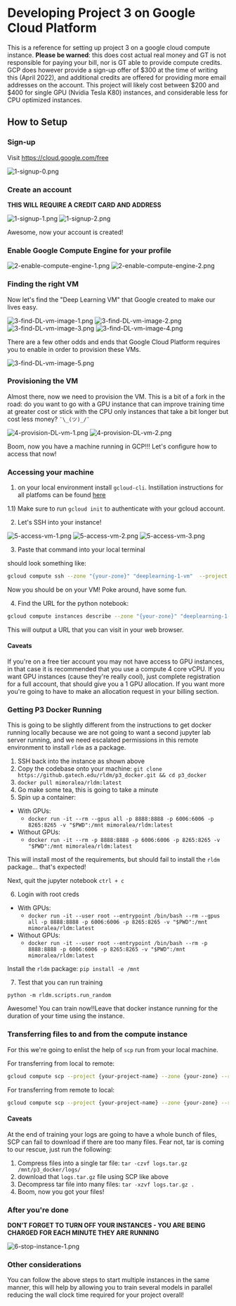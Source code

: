 # Developing Project 3 on Google Cloud Platform

This is a reference for setting up project 3 on a google cloud compute instance. **Please be warned**: this does cost actual real money and GT is not responsible for paying your bill, nor is GT able to provide compute credits. GCP does however provide a sign-up offer of $300 at the time of writing this (April 2022), and additional credits are offered for providing more email addresses on the account. This project will likely cost between $200 and $400 for single GPU (Nvidia Tesla K80) instances, and considerable less for CPU optimized instances.

## How to Setup

### Sign-up

Visit <https://cloud.google.com/free>

![1-signup-0.png](assets/1-signup-0.png)

### Create an account

**THIS WILL REQUIRE A CREDIT CARD AND ADDRESS**

![1-signup-1.png](assets/1-signup-1.png)
![1-signup-2.png](assets/1-signup-2.png)

Awesome, now your account is created!

### Enable Google Compute Engine for your profile

![2-enable-compute-engine-1.png](assets/2-enable-compute-engine-1.png)
![2-enable-compute-engine-2.png](assets/2-enable-compute-engine-2.png)

### Finding the right VM

Now let's find the "Deep Learning VM" that Google created to make our lives easy.

![3-find-DL-vm-image-1.png](assets/3-find-DL-vm-image-1.png)
![3-find-DL-vm-image-2.png](assets/3-find-DL-vm-image-2.png)
![3-find-DL-vm-image-3.png](assets/3-find-DL-vm-image-3.png)
![3-find-DL-vm-image-4.png](assets/3-find-DL-vm-image-4.png)

There are a few other odds and ends that Google Cloud Platform requires you to enable in order to provision these VMs.

![3-find-DL-vm-image-5.png](assets/3-find-DL-vm-image-5.png)

### Provisioning the VM

Almost there, now we need to provision the VM. This is a bit of a fork in the road: do you want to go with a GPU instance that can improve training time at greater cost or stick with the CPU only instances that take a bit longer but cost less money? `¯\_(ツ)_/¯`

![4-provision-DL-vm-1.png](assets/4-provision-DL-vm-1.png)
![4-provision-DL-vm-2.png](assets/4-provision-DL-vm-2.png)

Boom, now you have a machine running in GCP!!! Let's configure how to access that now!

### Accessing your machine

1) on your local environment install `gcloud-cli`. Instillation instructions for all platfoms can be found [here](https://cloud.google.com/sdk/docs/install)

1.1) Make sure to run `gcloud init` to authenticate with your gcloud account.

2) Let's SSH into your instance!

![5-access-vm-1.png](assets/5-access-vm-1.png)
![5-access-vm-2.png](assets/5-access-vm-2.png)
![5-access-vm-3.png](assets/5-access-vm-3.png)

3) Paste that command into your local terminal

should look something like:

```bash
gcloud compute ssh --zone "{your-zone}" "deeplearning-1-vm"  --project "{your-project-name}"
```

Now you should be on your VM! Poke around, have some fun.

4) Find the URL for the python notebook:

```bash
gcloud compute instances describe --zone "{your-zone}" "deeplearning-1-vm"  --project "{your-project-name}" | grep googleusercontent.com
```

This will output a URL that you can visit in your web browser.

#### Caveats

If you're on a free tier account you may not have access to GPU instances, in that case it is recommended that you use a compute 4 core vCPU. If you want GPU instances (cause they're really cool), just complete registration for a full account, that should give you a 1 GPU allocation. If you want more you're going to have to make an allocation request in your billing section.

### Getting P3 Docker Running

This is going to be slightly different from the instructions to get docker running locally because we are not going to want a second jupyter lab server running, and we need escalated permissions in this remote environment to install `rldm` as a package.

1) SSH back into the instance as shown above
2) Copy the codebase onto your machine: `git clone https://github.gatech.edu/rldm/p3_docker.git && cd p3_docker`
3) `docker pull mimoralea/rldm:latest`
4) Go make some tea, this is going to take a minute
5) Spin up a container:

- With GPUs:
  - ```docker run -it --rm --gpus all -p 8888:8888 -p 6006:6006 -p 8265:8265 -v "$PWD":/mnt mimoralea/rldm:latest```
- Without GPUs:
  - ```docker run -it --rm -p 8888:8888 -p 6006:6006 -p 8265:8265 -v "$PWD":/mnt mimoralea/rldm:latest```

This will install most of the requirements, but should fail to install the `rldm` package... that's expected!

Next, quit the jupyter notebook `ctrl + c`

6) Login with root creds

- With GPUs:
  - ```docker run -it --user root --entrypoint /bin/bash --rm --gpus all -p 8888:8888 -p 6006:6006 -p 8265:8265 -v "$PWD":/mnt mimoralea/rldm:latest```
- Without GPUs:
  - ```docker run -it --user root --entrypoint /bin/bash --rm -p 8888:8888 -p 6006:6006 -p 8265:8265 -v "$PWD":/mnt mimoralea/rldm:latest```

Install the `rldm` package: `pip install -e /mnt`

7) Test that you can run training

`python -m rldm.scripts.run_random`

Awesome! You can train now!!Leave that docker instance running for the duration of your time using the instance.

### Transferring files to and from the compute instance

For this we're going to enlist the help of `scp` run from your local machine.

For  transferring from local to remote:

```bash
gcloud compute scp --project {your-project-name} --zone {your-zone} --recurse {local file or directory} deeplearning-1-vm:{remote file or directory}
```

For transferring from remote to local:

```bash
gcloud compute scp --project {your-project-name} --zone {your-zone} --recurse deeplearning-1-vm:{remote file or directory} {local file or directory}
```

#### Caveats

At the end of training your logs are going to have a whole bunch of files, SCP can fail to download if there are too many files. Fear not, tar is coming to our rescue, just run the following:

1) Compress files into a single tar file: `tar -czvf logs.tar.gz /mnt/p3_docker/logs/`
2) download that `logs.tar.gz` file using SCP like above
3) Decompress tar file into many files: `tar -xzvf logs.tar.gz .`
4) Boom, now you got your files!

### After you're done

**DON'T FORGET TO TURN OFF YOUR INSTANCES - YOU ARE BEING CHARGED FOR EACH MINUTE THEY ARE RUNNING**

![6-stop-instance-1.png](assets/6-stop-instance-1.png)

### Other considerations

You can follow the above steps to start multiple instances in the same manner, this will help by allowing you to train several models in parallel reducing the wall clock time required for your project overall!
